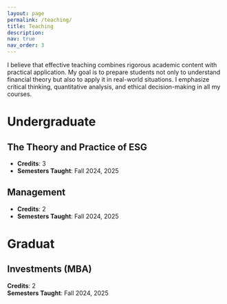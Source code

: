 ```yaml
---
layout: page
permalink: /teaching/
title: Teaching
description:
nav: true
nav_order: 3
---
```


I believe that effective teaching combines rigorous academic content with practical application. My goal is to prepare students not only to understand financial theory but also to apply it in real-world situations. I emphasize critical thinking, quantitative analysis, and ethical decision-making in all my courses.

# Undergraduate

## The Theory and Practice of ESG
- **Credits**: 3  
- **Semesters Taught**: Fall 2024, 2025

## Management
- **Credits**: 2  
- **Semesters Taught**: Fall 2024, 2025

# Graduat
## Investments (MBA)
**Credits**: 2    
**Semesters Taught**: Fall 2024, 2025
